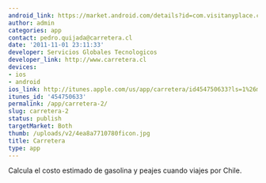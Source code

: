 ```yaml
---
android_link: https://market.android.com/details?id=com.visitanyplace.carretera
author: admin
categories: app
contact: pedro.quijada@carretera.cl
date: '2011-11-01 23:11:33'
developer: Servicios Globales Tecnologicos
developer_link: http://www.carretera.cl
devices: 
- ios
- android
ios_link: http://itunes.apple.com/us/app/carretera/id454750633?ls=1%26mt=8
itunes_id: '454750633'
permalink: /app/carretera-2/
slug: carretera-2
status: publish
targetMarket: Both
thumb: /uploads/v2/4ea8a7710780ficon.jpg
title: Carretera
type: app
---
```


Calcula el costo estimado de gasolina y peajes cuando viajes por Chile.